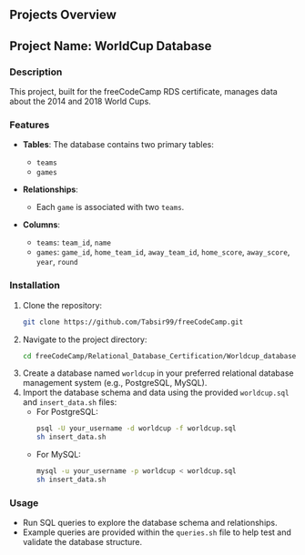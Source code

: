 ## Projects Overview

## Project Name: WorldCup Database

### Description
This project, built for the freeCodeCamp RDS certificate, manages data about the 2014 and 2018 World Cups.

### Features
- **Tables**: The database contains two primary tables:
  - `teams`
  - `games`
  
- **Relationships**:
  - Each `game` is associated with two `teams`.

- **Columns**:
  - `teams`: `team_id`, `name`
  - `games`: `game_id`, `home_team_id`, `away_team_id`, `home_score`, `away_score`, `year`, `round`

### Installation
1. Clone the repository:
    ```bash
    git clone https://github.com/Tabsir99/freeCodeCamp.git
    ```
2. Navigate to the project directory:
    ```bash
    cd freeCodeCamp/Relational_Database_Certification/Worldcup_database
    ```
3. Create a database named `worldcup` in your preferred relational database management system (e.g., PostgreSQL, MySQL).
4. Import the database schema and data using the provided `worldcup.sql` and `insert_data.sh` files:
    - For PostgreSQL:
      ```bash
      psql -U your_username -d worldcup -f worldcup.sql
      sh insert_data.sh
      ```
    - For MySQL:
      ```bash
      mysql -u your_username -p worldcup < worldcup.sql
      sh insert_data.sh
      ```

### Usage
- Run SQL queries to explore the database schema and relationships.
- Example queries are provided within the `queries.sh` file to help test and validate the database structure.